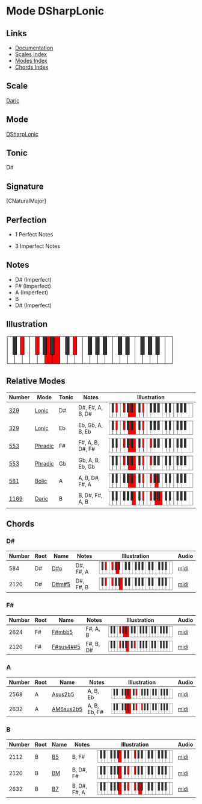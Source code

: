 # Mode DSharpLonic

## Links

- [Documentation](index.md)
- [Scales Index](Scales.md)
- [Modes Index](Modes.md)
- [Chords Index](Chords.md)

## Scale

[Daric](ScaleDaric.md)

## Mode

[DSharpLonic](ModeDSharpLonic.md)

## Tonic

D#

## Signature

[CNaturalMajor]

## Perfection

 - 1 Perfect Notes

 - 3 Imperfect Notes

## Notes

- D# (Imperfect)
- F# (Imperfect)
- A (Imperfect)
- B
- D# (Imperfect)

## Illustration

![DSharpLonic](ModeDSharpLonic.png)

## Relative Modes

| Number | Mode | Tonic | Notes | Illustration |
|--------|------|-------|-------|--------------|
| [329](https://ianring.com/musictheory/scales/329) | [Lonic](ModeLonic.md) | D# | D#, F#, A, B, D# | ![DSharpLonic](ModeDSharpLonic.png) |
| [329](https://ianring.com/musictheory/scales/329) | [Lonic](ModeLonic.md) | Eb | Eb, Gb, A, B, Eb | ![EFlatLonic](ModeEFlatLonic.png) |
| [553](https://ianring.com/musictheory/scales/553) | [Phradic](ModePhradic.md) | F# | F#, A, B, D#, F# | ![FSharpPhradic](ModeFSharpPhradic.png) |
| [553](https://ianring.com/musictheory/scales/553) | [Phradic](ModePhradic.md) | Gb | Gb, A, B, Eb, Gb | ![GFlatPhradic](ModeGFlatPhradic.png) |
| [581](https://ianring.com/musictheory/scales/581) | [Bolic](ModeBolic.md) | A | A, B, D#, F#, A | ![ANaturalBolic](ModeANaturalBolic.png) |
| [1169](https://ianring.com/musictheory/scales/1169) | [Daric](ModeDaric.md) | B | B, D#, F#, A, B | ![BNaturalDaric](ModeBNaturalDaric.png) |

## Chords

### D#

| Number | Root | Name | Notes | Illustration | Audio |
|--------|------|------|-------|--------------|-------|
| 584 | D# | [D#o](ChordDSharpDiminished.md) | D#, F#, A | ![D#o](ChordDSharpDiminishedRootPosition.png) | [midi](ChordDSharpDiminishedRootPosition.mid) |
| 2120 | D# | [D#m#5](ChordDSharpMinorSharpFifth.md) | D#, F#, B | ![D#m#5](ChordDSharpMinorSharpFifthRootPosition.png) | [midi](ChordDSharpMinorSharpFifthRootPosition.mid) |

### F#

| Number | Root | Name | Notes | Illustration | Audio |
|--------|------|------|-------|--------------|-------|
| 2624 | F# | [F#mbb5](ChordFSharpMinorDoubleFlatFifth.md) | F#, A, B | ![F#mbb5](ChordFSharpMinorDoubleFlatFifthRootPosition.png) | [midi](ChordFSharpMinorDoubleFlatFifthRootPosition.mid) |
| 2120 | F# | [F#sus4##5](ChordFSharpSuspendedFourthDoubleSharpFifth.md) | F#, B, D# | ![F#sus4##5](ChordFSharpSuspendedFourthDoubleSharpFifthRootPosition.png) | [midi](ChordFSharpSuspendedFourthDoubleSharpFifthRootPosition.mid) |

### A

| Number | Root | Name | Notes | Illustration | Audio |
|--------|------|------|-------|--------------|-------|
| 2568 | A | [Asus2b5](ChordANaturalSuspendedSecondFlatFifth.md) | A, B, Eb | ![Asus2b5](ChordANaturalSuspendedSecondFlatFifthRootPosition.png) | [midi](ChordANaturalSuspendedSecondFlatFifthRootPosition.mid) |
| 2632 | A | [AM6sus2b5](ChordANaturalMajorSixthSuspendedSecondFlatFifth.md) | A, B, Eb, F# | ![AM6sus2b5](ChordANaturalMajorSixthSuspendedSecondFlatFifthRootPosition.png) | [midi](ChordANaturalMajorSixthSuspendedSecondFlatFifthRootPosition.mid) |

### B

| Number | Root | Name | Notes | Illustration | Audio |
|--------|------|------|-------|--------------|-------|
| 2112 | B | [B5](ChordBNaturalPowerChord.md) | B, F# | ![B5](ChordBNaturalPowerChordRootPosition.png) | [midi](ChordBNaturalPowerChordRootPosition.mid) |
| 2120 | B | [BM](ChordBNaturalMajor.md) | B, D#, F# | ![BM](ChordBNaturalMajorRootPosition.png) | [midi](ChordBNaturalMajorRootPosition.mid) |
| 2632 | B | [B7](ChordBNaturalDominantSeventh.md) | B, D#, F#, A | ![B7](ChordBNaturalDominantSeventhRootPosition.png) | [midi](ChordBNaturalDominantSeventhRootPosition.mid) |

